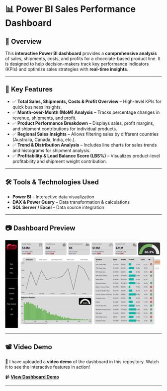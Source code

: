 <h1>📊 Power BI Sales Performance Dashboard</h1>

<h2>🚀 Overview</h2>
<p>This <strong>interactive Power BI dashboard</strong> provides a <strong>comprehensive analysis</strong> of sales, shipments, costs, and profits for a chocolate-based product line. It is designed to help decision-makers track key performance indicators (KPIs) and optimize sales strategies with <strong>real-time insights</strong>.</p>

<hr>

<h2>📌 Key Features</h2>
<ul>
  <li>✅ <strong>Total Sales, Shipments, Costs & Profit Overview</strong> – High-level KPIs for quick business insights.</li>
  <li>✅ <strong>Month-over-Month (MoM) Analysis</strong> – Tracks percentage changes in revenue, shipments, and profit.</li>
  <li>✅ <strong>Product Performance Breakdown</strong> – Displays sales, profit margins, and shipment contributions for individual products.</li>
  <li>✅ <strong>Regional Sales Insights</strong> – Allows filtering sales by different countries (Australia, Canada, India, etc.).</li>
  <li>✅ <strong>Trend & Distribution Analysis</strong> – Includes line charts for sales trends and histograms for shipment analysis.</li>
  <li>✅ <strong>Profitability & Load Balance Score (LBS%)</strong> – Visualizes product-level profitability and shipment weight contribution.</li>
</ul>

<hr>

<h2>🛠️ Tools & Technologies Used</h2>
<ul>
  <li><strong>Power BI</strong> – Interactive data visualization</li>
  <li><strong>DAX & Power Query</strong> – Data transformation & calculations</li>
  <li><strong>SQL Server / Excel</strong> – Data source integration</li>
</ul>

<hr>

<h2>📷 Dashboard Preview</h2>
<p>
  <img src="https://github.com/HasiiPerera/Sales-Performance-Dashboard/blob/main/dashboard.png" alt="Sales Dashboard" width="800">
</p>

<hr>

<h2>📽️ Video Demo</h2>
<p>🔹 I have uploaded a <strong>video demo</strong> of the dashboard in this repository. Watch it to see the interactive features in action!</p>
<p>📹 <a href="https://drive.google.com/file/d/1zsUTYgHWtTb43KRCdZYTPLjoQTxyCiSS/view?usp=sharing" target="_blank"><strong>View Dashboard Demo</strong></a></p>

<hr>
